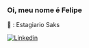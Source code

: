 ### Oi, meu nome é Felipe

:office: : Estagiario Saks

[![Linkedin](https://img.shields.io/badge/LinkedIn-0077B5?style=for-the-badge&logo=linkedin&logoColor=white)](https://www.linkedin.com/in/liperm/)
